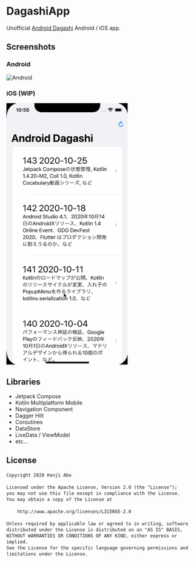 DagashiApp
===

Unofficial [Android Dagashi](https://androiddagashi.github.io/) Android / iOS app.

## Screenshots

### Android

<img src="screenshots/Android.gif" alt="Android" width="320" />

### iOS (WIP)

<img src="screenshots/iOS.gif" alt="iOS" width="320" />

## Libraries

- Jetpack Compose
- Kotlin Multiplatform Mobile
- Navigation Component
- Dagger Hilt
- Coroutines
- DataStore
- LiveData / ViewModel
- etc...

## License

```
Copyright 2020 Kenji Abe

Licensed under the Apache License, Version 2.0 (the "License");
you may not use this file except in compliance with the License.
You may obtain a copy of the License at

    http://www.apache.org/licenses/LICENSE-2.0

Unless required by applicable law or agreed to in writing, software
distributed under the License is distributed on an "AS IS" BASIS,
WITHOUT WARRANTIES OR CONDITIONS OF ANY KIND, either express or implied.
See the License for the specific language governing permissions and
limitations under the License.
```

